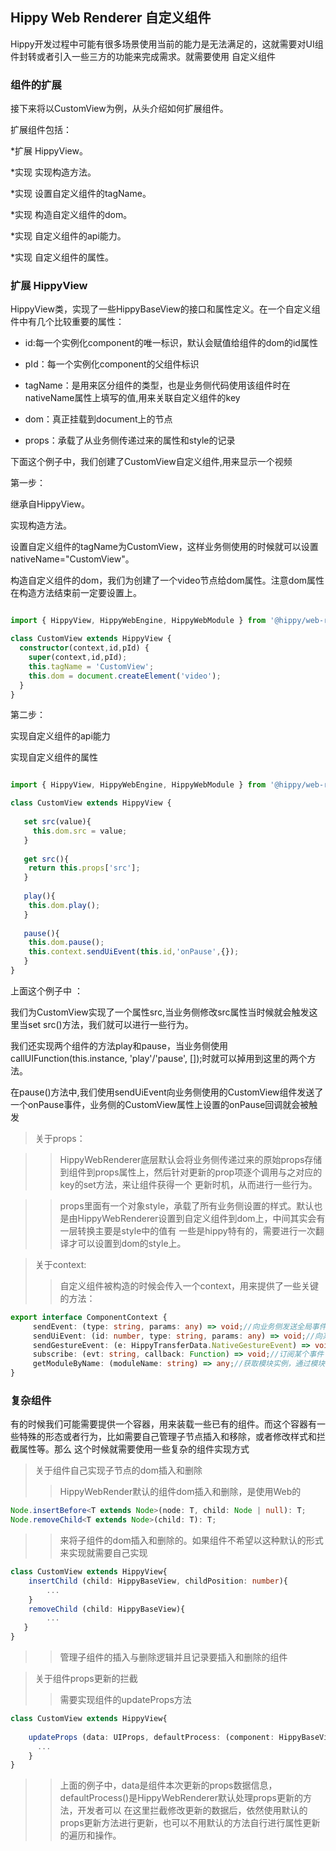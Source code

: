 ## Hippy Web Renderer 自定义组件

Hippy开发过程中可能有很多场景使用当前的能力是无法满足的，这就需要对UI组件封转或者引入一些三方的功能来完成需求。就需要使用
自定义组件

### 组件的扩展

接下来将以CustomView为例，从头介绍如何扩展组件。

扩展组件包括：

*扩展 HippyView。

*实现 实现构造方法。

*实现 设置自定义组件的tagName。

*实现 构造自定义组件的dom。

*实现 自定义组件的api能力。

*实现 自定义组件的属性。

### 扩展 HippyView

HippyView类，实现了一些HippyBaseView的接口和属性定义。在一个自定义组件中有几个比较重要的属性：

* id:每一个实例化component的唯一标识，默认会赋值给组件的dom的id属性

* pId：每一个实例化component的父组件标识

* tagName：是用来区分组件的类型，也是业务侧代码使用该组件时在nativeName属性上填写的值,用来关联自定义组件的key

* dom：真正挂载到document上的节点

* props：承载了从业务侧传递过来的属性和style的记录

下面这个例子中，我们创建了CustomView自定义组件,用来显示一个视频

第一步：

继承自HippyView。

实现构造方法。

设置自定义组件的tagName为CustomView，这样业务侧使用的时候就可以设置nativeName="CustomView"。

构造自定义组件的dom，我们为创建了一个video节点给dom属性。注意dom属性在构造方法结束前一定要设置上。

```typescript

import { HippyView, HippyWebEngine, HippyWebModule } from '@hippy/web-renderer';

class CustomView extends HippyView {
  constructor(context,id,pId) {
    super(context,id,pId);
    this.tagName = 'CustomView'; 
    this.dom = document.createElement('video'); 
  }
}

```

第二步：

实现自定义组件的api能力

实现自定义组件的属性

```typescript

import { HippyView, HippyWebEngine, HippyWebModule } from '@hippy/web-renderer';

class CustomView extends HippyView {
  
   set src(value){
     this.dom.src = value;
   } 
   
   get src(){
    return this.props['src'];
   }
    
   play(){
    this.dom.play();
   }
   
   pause(){
    this.dom.pause();
    this.context.sendUiEvent(this.id,'onPause',{});
   }
}

```

上面这个例子中 ：

我们为CustomView实现了一个属性src,当业务侧修改src属性当时候就会触发这里当set src()方法，我们就可以进行一些行为。

我们还实现两个组件的方法play和pause，当业务侧使用 callUIFunction(this.instance, 'play'/'pause', []);时就可以掉用到这里的两个方法。

在pause()方法中,我们使用sendUiEvent向业务侧使用的CustomView组件发送了一个onPause事件，业务侧的CustomView属性上设置的onPause回调就会被触发

>关于props：

>>HippyWebRenderer底层默认会将业务侧传递过来的原始props存储到组件到props属性上，然后针对更新的prop项逐个调用与之对应的key的set方法，来让组件获得一个
更新时机，从而进行一些行为。

>>props里面有一个对象style，承载了所有业务侧设置的样式。默认也是由HippyWebRenderer设置到自定义组件到dom上，中间其实会有一层转换主要是style中的值有
一些是hippy特有的，需要进行一次翻译才可以设置到dom的style上。

>关于context:
>>自定义组件被构造的时候会传入一个context，用来提供了一些关键的方法：
>>
```typescript
export interface ComponentContext {
     sendEvent: (type: string, params: any) => void;//向业务侧发送全局事件
     sendUiEvent: (id: number, type: string, params: any) => void;//向某个组件实例发送事件
     sendGestureEvent: (e: HippyTransferData.NativeGestureEvent) => void;//发送手势事件
     subscribe: (evt: string, callback: Function) => void;//订阅某个事件
     getModuleByName: (moduleName: string) => any;//获取模块实例，通过模块名
}
```

### 复杂组件

有的时候我们可能需要提供一个容器，用来装载一些已有的组件。而这个容器有一些特殊的形态或者行为，比如需要自己管理子节点插入和移除，或者修改样式和拦截属性等。那么
这个时候就需要使用一些复杂的组件实现方式

>关于组件自己实现子节点的dom插入和删除
>>HippyWebRender默认的组件dom插入和删除，是使用Web的

```typescript
Node.insertBefore<T extends Node>(node: T, child: Node | null): T;
Node.removeChild<T extends Node>(child: T): T;
```

>>来将子组件的dom插入和删除的。如果组件不希望以这种默认的形式来实现就需要自己实现

```typescript
class CustomView extends HippyView{
    insertChild (child: HippyBaseView, childPosition: number){
        ...
    }
    removeChild (child: HippyBaseView){
        ...
   }
}
```

>>管理子组件的插入与删除逻辑并且记录要插入和删除的组件

>关于组件props更新的拦截
>>需要实现组件的updateProps方法

```typescript
class CustomView extends HippyView{
    
    updateProps (data: UIProps, defaultProcess: (component: HippyBaseView, data: UIProps) => void){
      ...
    }
}
```

>>上面的例子中，data是组件本次更新的props数据信息，defaultProcess()是HippyWebRenderer默认处理props更新的方法，开发者可以
>>在这里拦截修改更新的数据后，依然使用默认的props更新方法进行更新，也可以不用默认的方法自行进行属性更新的遍历和操作。
